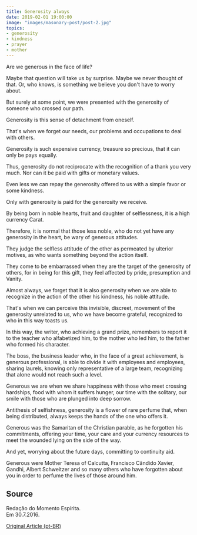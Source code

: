 ```yaml
---
title: Generosity always
date: 2019-02-01 19:00:00
image: "images/masonary-post/post-2.jpg"
topics: 
- generosity
- kindness
- prayer
- mother
---
```


Are we generous in the face of life?

Maybe that question will take us by surprise. Maybe we never thought of that.
Or, who knows, is something we believe you don't have to worry about.

But surely at some point, we were presented with the generosity of
someone who crossed our path.

Generosity is this sense of detachment from oneself.

That's when we forget our needs, our problems and occupations
to deal with others.

Generosity is such expensive currency, treasure so precious, that it can only be
pays equally.

Thus, generosity do not reciprocate with the recognition of a thank you very much.
Nor can it be paid with gifts or monetary values.

Even less we can repay the generosity offered to us with a
simple favor or some kindness.

Only with generosity is paid for the generosity we receive.

By being born in noble hearts, fruit and daughter of selflessness, it is a high currency
Carat.

Therefore, it is normal that those less noble, who do not yet have any
generosity in the heart, be wary of generous attitudes.

They judge the selfless attitude of the other as permeated by ulterior motives, as
who wants something beyond the action itself.

They come to be embarrassed when they are the target of the generosity of others, for in being
for this gift, they feel affected by pride, presumption and
Vanity.

Almost always, we forget that it is also generosity when we are able to
recognize in the action of the other his kindness, his noble attitude.

That's when we can perceive this invisible, discreet, movement of the
generosity unrelated to us, who we have become grateful, recognized to
who in this way toasts us.

In this way, the writer, who achieving a grand prize, remembers
to report it to the teacher who alfabetized him, to the mother who led him, to the father who
formed his character.

The boss, the business leader who, in the face of a great achievement, is generous
professional, is able to divide it with employees and employees,
sharing laurels, knowing only representative of a large team,
recognizing that alone would not reach such a level.

Generous we are when we share happiness with those who meet
crossing hardships, food with whom it suffers hunger, our time with the
solitary, our smile with those who are plunged into deep sorrow.

Antithesis of selfishness, generosity is a flower of rare perfume that, when being
distributed, always keeps the hands of the one who offers it.

Generous was the Samaritan of the Christian parable, as he forgotten his
commitments, offering your time, your care and your currency resources
to meet the wounded lying on the side of the way.

And yet, worrying about the future days, committing to continuity
aid.

Generous were Mother Teresa of Calcutta, Francisco Cândido Xavier, Gandhi,
Albert Schweitzer and so many others who have forgotten about you in order to perfume the
lives of those around him.

## Source
Redação do Momento Espírita.  
Em 30.7.2016.


[Original Article (pt-BR)](http://momento.com.br/pt/ler_texto.php?id=4855)
